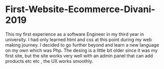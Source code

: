 # First-Website-Ecommerce-Divani-2019
This my first experience as a software Engineer in my third year in university. I had only learned html and css at this point during my web making journey. I decided to go further beyond and learn a new language on my own which was Php. The desing is a little bit older since it was my first site, but the site works very well with an admin panel that can add products etc etc , the UX works smoothly.
